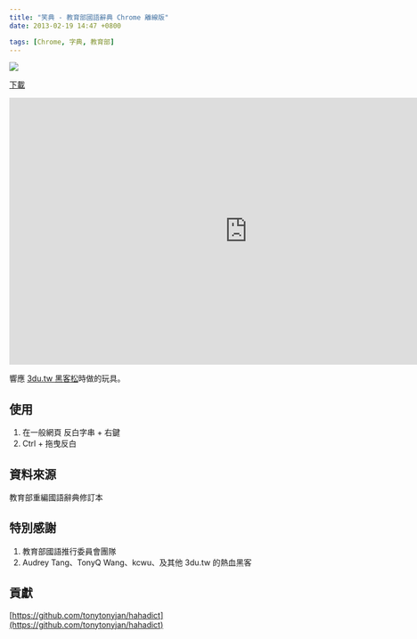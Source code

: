 ```yaml
---
title: "笑典 - 教育部國語辭典 Chrome 離線版"
date: 2013-02-19 14:47 +0800

tags: [Chrome, 字典, 教育部]
---
```


![](/images/hahadict2.png)

[下載](https://chrome.google.com/webstore/detail/%E7%AC%91%E5%85%B8/ppgggcmomnpmeikbpaelmefpjfnmaidk)

<iframe width="853" height="480" src="http://www.youtube.com/embed/oetCzmsT6IY" frameborder="0" allowfullscreen></iframe>

響應 [3du.tw 黑客松](http://www.facebook.com/photo.php?fbid=500331380008153&set=a.456791061028852.107377.454607821247176&type=1)時做的玩具。

## 使用
1.  在一般網頁 反白字串 + 右鍵
2.  Ctrl + 拖曳反白

## 資料來源

教育部重編國語辭典修訂本

## 特別感謝

1.  教育部國語推行委員會團隊
2.  Audrey Tang、TonyQ Wang、kcwu、及其他 3du.tw 的熱血黑客

## 貢獻

[https://github.com/tonytonyjan/hahadict](https://github.com/tonytonyjan/hahadict)
